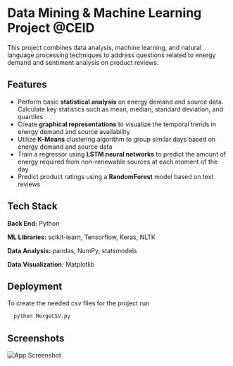 
# Data Mining & Machine Learning Project @CEID

This project combines data analysis, machine learning, and natural language processing techniques to address questions related to energy demand and sentiment analysis on product reviews. 



## Features

- Perform basic **statistical analysis** on energy demand and source data. Calculate key statistics such as mean, median, standard deviation, and quartiles
- Create **graphical representations** to visualize the temporal trends in energy demand and source availability
- Utilize **K-Means** clustering algorithm to group similar days based on energy demand and source data
- Train a regressor using **LSTM neural networks** to predict the amount of energy required from non-renewable sources at each moment of the day
- Predict product ratings using a **RandomForest** model based on text reviews


## Tech Stack

**Back End:** Python

**ML Libraries:** scikit-learn, Tensorflow, Keras, NLTK

**Data Analysis:** pandas, NumPy, statsmodels

**Data Visualization:** Matplotlib


## Deployment

To create the needed csv files for the project run

```bash
  python MergeCSV.py
```


## Screenshots

![App Screenshot](https://via.placeholder.com/468x300?text=App+Screenshot+Here)

